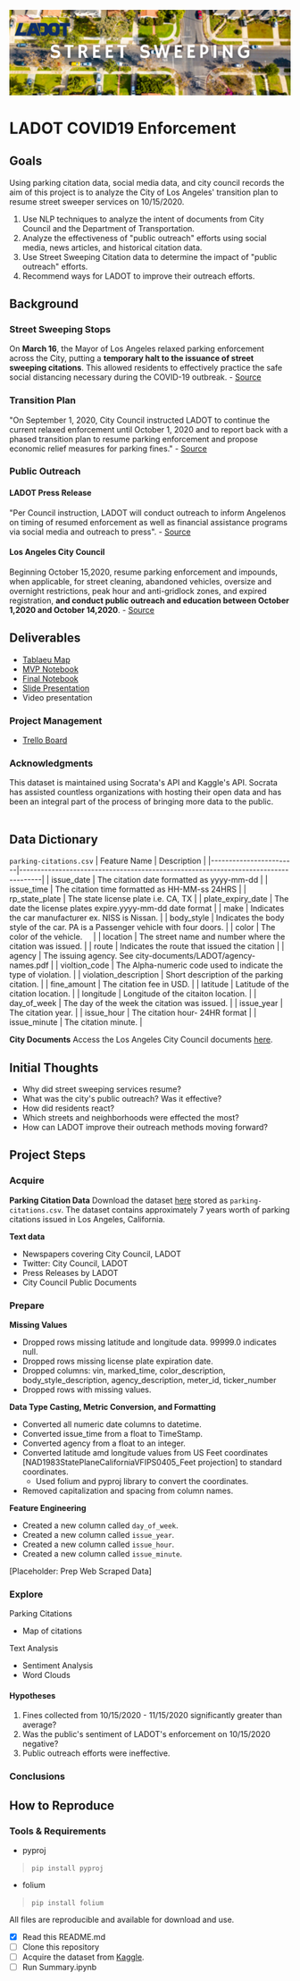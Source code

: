 ![Header](visuals/ladot.png)

# LADOT COVID19 Enforcement
## Goals
Using parking citation data, social media data, and city council records the aim of this project is to analyze the City of Los Angeles' transition plan to resume street sweeper services on 10/15/2020.

1. Use NLP techniques to analyze the intent of documents from City Council and the Department of Transportation.
2. Analyze the effectiveness of "public outreach" efforts using social media, news articles, and historical citation data.
3. Use Street Sweeping Citation data to determine the impact of "public outreach" efforts.
4. Recommend ways for LADOT to improve their outreach efforts.

## Background

### Street Sweeping Stops
On __March 16__, the Mayor of Los Angeles relaxed parking enforcement across the City, putting a __temporary halt to the issuance of street sweeping citations__.  This allowed residents to effectively practice the safe social distancing necessary during the COVID-19 outbreak. - [Source](https://github.com/Promeos/LADOT-COVID19-enforcement/blob/main/city-documents/city-council/LADOT-transition-plan.pdf)

### Transition Plan
"On September 1, 2020, City Council instructed LADOT to continue the current relaxed enforcement until October 1, 2020 and to report back with a phased transition plan to resume parking enforcement and propose economic relief measures for parking fines." - [Source](https://github.com/Promeos/LADOT-COVID19-enforcement/blob/main/city-documents/city-council/LADOT-transition-plan.pdf)<br>

### Public Outreach


#### LADOT Press Release<br>
"Per Council instruction, LADOT will conduct outreach to inform Angelenos on timing of resumed enforcement as well as financial assistance programs via social media and outreach to press". - [Source](https://github.com/Promeos/LADOT-COVID19-enforcement/blob/main/city-documents/LADOT/enforcement.pdf)

#### Los Angeles City Council<br>
Beginning October 15,2020, resume parking enforcement and impounds, when applicable, for street cleaning, abandoned vehicles, oversize and overnight restrictions, peak hour and anti-gridlock zones, and expired registration, __and conduct public outreach and education between October 1,2020 and October 14,2020__. - [Source](https://github.com/Promeos/LADOT-COVID19-enforcement/blob/main/city-documents/city-council/public-outreach-period.pdf)

</details>

## Deliverables
- [Tablaeu Map](https://public.tableau.com/profile/promeos#!/vizhome/LADOTCOVID19StreetSweeperCitations/enforcement-10152020?publish=yes)
- [MVP Notebook](https://github.com/Promeos/LADOT-COVID19-enforcement/blob/main/MVP.ipynb)
- [Final Notebook](https://github.com/Promeos/LADOT-COVID19-enforcement/blob/main/summary.ipynb)
- [Slide Presentation](https://www.canva.com/design/DAERUYKNmnQ/0g_1Ed6ynJUkhXlPImCR9w/view?utm_content=DAERUYKNmnQ&utm_campaign=designshare&utm_medium=link&utm_source=sharebutton)
- Video presentation

### Project Management
- [Trello Board](https://trello.com/b/A1KCGKQN/ladot-covid19-enforcement)

### Acknowledgments
This dataset is maintained using Socrata's API and Kaggle's API. Socrata has assisted countless organizations with hosting their open data and has been an integral part of the process of bringing more data to the public.<br><br>


## Data Dictionary
`parking-citations.csv`
| Feature Name           | Description                                                                        |
|------------------------|------------------------------------------------------------------------------------|
| issue_date             | The citation date formatted as yyyy-mm-dd                                          |
| issue_time             | The citation time formatted as HH-MM-ss 24HRS                                      |
| rp_state_plate         | The state license plate i.e. CA, TX                                                |
| plate_expiry_date      | The date the license plates expire.yyyy-mm-dd date format                          |
| make                   | Indicates the car manufacturer ex. NISS is Nissan.                                 |
| body_style             | Indicates the body style of the car. PA is a Passenger vehicle with four doors.    |
| color                  | The color of the vehicle.                                                          |
| location               | The street name and number where the citation was issued.                          |
| route                  | Indicates the route that issued the citation                                       |
| agency                 | The issuing agency. See city-documents/LADOT/agency-names.pdf                      |
| violtion_code          | The Alpha-numeric code used to indicate the type of violation.                     |
| violation_description  | Short description of the parking citation.                                         |
| fine_amount            | The citation fee in USD.                                                           |
| latitude               | Latitude of the citation location.                                                 |
| longitude              | Longitude of the citaiton location.                                                |
| day_of_week            | The day of the week the citation was issued.                                       |
| issue_year             | The citation year.                                                                 |
| issue_hour             | The citation hour- 24HR format                                                     |
| issue_minute           | The citation minute.                                                               |

**City Documents**
Access the Los Angeles City Council documents [here](https://cityclerk.lacity.org/lacityclerkconnect/index.cfm?fa=ccfi.viewrecord&cfnumber=20-1365).

## Initial Thoughts
- Why did street sweeping services resume?
- What was the city's public outreach? Was it effective?
- How did residents react?
- Which streets and neighborhoods were effected the most?
- How can LADOT improve their outreach methods moving forward?

## Project Steps
### Acquire
__Parking Citation Data__
Download the dataset [here](https://www.kaggle.com/cityofLA/los-angeles-parking-citations/discussion) stored as `parking-citations.csv`. The dataset contains approximately 7 years worth of parking citations issued in Los Angeles, California.

__Text data__
- Newspapers covering City Council, LADOT
- Twitter: City Council, LADOT
- Press Releases by LADOT
- City Council Public Documents


### Prepare
**Missing Values**
- Dropped rows missing latitude and longitude data. 99999.0 indicates null.
- Dropped rows missing license plate expiration date.
- Dropped columns: vin, marked_time, color_description, body_style_description, agency_description, meter_id, ticker_number
- Dropped rows with missing values.

**Data Type Casting, Metric Conversion, and Formatting**
- Converted all numeric date columns to datetime.
- Converted issue_time from a float to TimeStamp.
- Converted agency from a float to an integer.
- Converted latitude amd longitude values from US Feet coordinates \[NAD1983StatePlaneCaliforniaVFIPS0405_Feet projection] to standard coordinates.
  - Used folium and pyproj library to convert the coordinates.
- Removed capitalization and spacing from column names.
  
**Feature Engineering**
- Created a new column called `day_of_week`.
- Created a new column called `issue_year`.
- Created a new column called `issue_hour`.
- Created a new column called `issue_minute`.

[Placeholder: Prep Web Scraped Data]

### Explore
Parking Citations
- Map of citations

Text Analysis
- Sentiment Analysis
- Word Clouds

#### Hypotheses
1. Fines collected from 10/15/2020 - 11/15/2020 significantly greater than average?
2. Was the public's sentiment of LADOT's enforcement on 10/15/2020 negative?
3. Public outreach efforts were ineffective.

### Conclusions


## How to Reproduce
### Tools & Requirements
- pyproj
> `pip install pyproj`
- folium
> `pip install folium`

All files are reproducible and available for download and use.
- [x] Read this README.md
- [ ] Clone this repository
- [ ] Acquire the dataset from [Kaggle](https://www.kaggle.com/cityofLA/los-angeles-parking-citations?select=LADOT-Xerox+Crib+Sheet+Agency+Codes+12-31-2015+%281%29.pdf).
- [ ] Run Summary.ipynb
